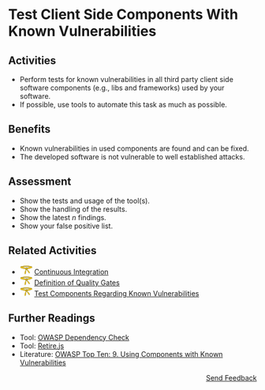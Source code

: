 # Test Client Side Components With Known Vulnerabilities

## Activities

- Perform tests for known vulnerabilities in all third party client side software components (e.g., libs and frameworks) used by your software.
- If possible, use tools to automate this task as much as possible.

## Benefits

- Known vulnerabilities in used components are found and can be fixed.
- The developed software is not vulnerable to well established attacks.

## Assessment

- Show the tests and usage of the tool(s).
- Show the handling of the results.
- Show the latest *n* findings.
- Show your false positive list.

## Related Activities

- [<img src="https://raw.githubusercontent.com/AppSecure-nrw/security-belts/assets/belt-img/02_security-belt-yellow.svg" width="25" />](#) [Continuous Integration](../yellow/continuous-integration.md)
- [<img src="https://raw.githubusercontent.com/AppSecure-nrw/security-belts/assets/belt-img/02_security-belt-yellow.svg" width="25" />](#) [Definition of Quality Gates](../yellow/definition-of-quality-gates.md)
- [<img src="https://raw.githubusercontent.com/AppSecure-nrw/security-belts/assets/belt-img/02_security-belt-yellow.svg" width="25" />](#) [Test Components Regarding Known Vulnerabilities](../yellow/test-components-regarding-known-vulnerabilities.md)

## Further Readings

- Tool: [OWASP Dependency Check](https://owasp.org/www-project-dependency-check)
- Tool: [Retire.js](https://retirejs.github.io/retire.js)
- Literature: [OWASP Top Ten: 9. Using Components with Known Vulnerabilities](https://owasp.org/www-project-top-ten/2017/A9_2017-Using_Components_with_Known_Vulnerabilities)

<p align="right"><a href="https://www.surveymonkey.de/r/MNWNVRB">Send Feedback</a></p>
